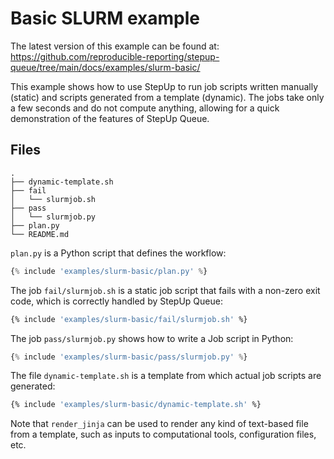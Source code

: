 # Basic SLURM example

The latest version of this example can be found at:
<https://github.com/reproducible-reporting/stepup-queue/tree/main/docs/examples/slurm-basic/>

This example shows how to use StepUp to run job scripts written manually (static)
and scripts generated from a template (dynamic).
The jobs take only a few seconds and do not compute anything,
allowing for a quick demonstration of the features of StepUp Queue.

## Files

```text
.
├── dynamic-template.sh
├── fail
│   └── slurmjob.sh
├── pass
│   └── slurmjob.py
├── plan.py
└── README.md
```

`plan.py` is a Python script that defines the workflow:

```python
{% include 'examples/slurm-basic/plan.py' %}
```

The job `fail/slurmjob.sh` is a static job script that fails with a non-zero exit code,
which is correctly handled by StepUp Queue:

```bash
{% include 'examples/slurm-basic/fail/slurmjob.sh' %}
```

The job `pass/slurmjob.py` shows how to write a Job script in Python:

```python
{% include 'examples/slurm-basic/pass/slurmjob.py' %}
```

The file `dynamic-template.sh` is a template from which actual job scripts are generated:

```bash
{% include 'examples/slurm-basic/dynamic-template.sh' %}
```

Note that `render_jinja` can be used to render any kind of text-based file from a template,
such as inputs to computational tools, configuration files, etc.

